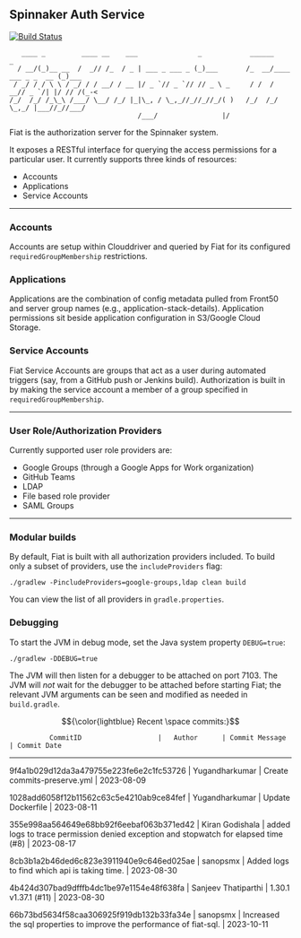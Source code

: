 Spinnaker Auth Service
----------------------

[![Build Status](https://api.travis-ci.org/spinnaker/fiat.svg?branch=master)](https://travis-ci.org/spinnaker/fiat)

```
   ____ _         ____ __    ___               _            ______                  _
  / __/(_)__ __  /  _// /_  / _ | ___ _ ___ _ (_)___       /_  __/____ ___ _ _  __ (_)___
 / _/ / / \ \ / _/ / / __/ / __ |/ _ `// _ `// // _ \ _     / /  / __// _ `/| |/ // /(_-<
/_/  /_/ /_\_\ /___/ \__/ /_/ |_|\_, / \_,_//_//_//_/( )   /_/  /_/   \_,_/ |___//_//___/
                                /___/                |/
```

Fiat is the authorization server for the Spinnaker system.

It exposes a RESTful interface for querying the access permissions for a particular user. It currently supports three kinds of resources:
* Accounts
* Applications
* Service Accounts

---

### Accounts
Accounts are setup within Clouddriver and queried by Fiat for its configured `requiredGroupMembership` restrictions.

### Applications
Applications are the combination of config metadata pulled from Front50 and server group names (e.g., application-stack-details). Application permissions sit beside application configuration in S3/Google Cloud Storage.

### Service Accounts
Fiat Service Accounts are groups that act as a user during automated triggers (say, from a GitHub push or Jenkins build). Authorization is built in by making the service account a member of a group specified in `requiredGroupMembership`.

---

### User Role/Authorization Providers
Currently supported user role providers are:
* Google Groups (through a Google Apps for Work organization)
* GitHub Teams
* LDAP
* File based role provider
* SAML Groups

---

### Modular builds
By default, Fiat is built with all authorization providers included. To build only a subset of
providers, use the `includeProviders` flag:
 ```
./gradlew -PincludeProviders=google-groups,ldap clean build
```
 You can view the list of all providers in `gradle.properties`.

### Debugging

To start the JVM in debug mode, set the Java system property `DEBUG=true`:
```
./gradlew -DDEBUG=true
```

The JVM will then listen for a debugger to be attached on port 7103.  The JVM will _not_ wait for the debugger
to be attached before starting Fiat; the relevant JVM arguments can be seen and modified as needed in `build.gradle`.


$${\color{lightblue} Recent \space commits:}$$ 

              CommitID                   |   Author      | Commit Message          | Commit Date
----------------------------------------------------------------------------------------------------


9f4a1b029d12da3a479755e223fe6e2c1fc53726 | Yugandharkumar | Create commits-preserve.yml | 2023-08-09 



1028add6058f12b11562c63c5e4210ab9ce84fef | Yugandharkumar | Update Dockerfile | 2023-08-11 


355e998aa564649e68bb92f6eebaf063b371ed42 | Kiran Godishala | added logs to trace permission denied exception and stopwatch for elapsed time (#8) | 2023-08-17 


8cb3b1a2b46ded6c823e3911940e9c646ed025ae | sanopsmx | Added logs to find which api is taking time. | 2023-08-30 


4b424d307bad9dfffb4dc1be97e1154e48f638fa | Sanjeev Thatiparthi | 1.30.1 v1.37.1 (#11) | 2023-08-30 


66b73bd5634f58caa306925f919db132b33fa34e | sanopsmx | Increased the sql properties to improve the performance of fiat-sql. | 2023-10-11 
